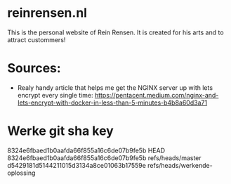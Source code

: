 # reinrensen.nl
This is the personal website of Rein Rensen.
It is created for his arts and to attract custommers!


# Sources:
- Realy handy article that helps me get the NGINX server up with lets encrypt every single time: https://pentacent.medium.com/nginx-and-lets-encrypt-with-docker-in-less-than-5-minutes-b4b8a60d3a71

# Werke git sha key
8324e6fbaed1b0aafda66f855a16c6de07b9fe5b        HEAD
8324e6fbaed1b0aafda66f855a16c6de07b9fe5b        refs/heads/master
d5429181d5144211015d3134a8ce01063b17559e        refs/heads/werkende-oplossing